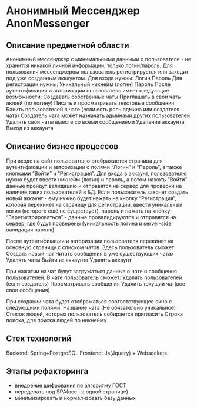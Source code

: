 # Анонимный Мессенджер AnonMessenger

## Описание предметной области
Анонимный мессенджер с минимальными данными о пользователе - не хранится никакой личной информации, только логин/пароль. Для пользования мессенджером пользователь регистрируется или заходит под уже созданным аккаунтом. 
Для входа нужны:
Логин
Пароль
Для регистрации нужны:
Уникальный никнейм (логин)
Пароль
После аутентификации и авторизации пользователь имеет следующие возможности:
Создавать собственные чаты
Приглашать в свои чаты людей (по логину)
Писать и просматривать текстовые сообщения
Банить пользователей в чате (если есть роль админа или создателя чата)
Создатель чата может назначать админами других пользователей
Удалять свои чаты вместе со всеми сообщениями
Удаление аккаунта
Выход из аккаунта

## Описание бизнес процессов

При входе на сайт пользователю отображается страница для аутентификации и авторизации с полями “Логин” и “Пароль”, а также кнопками “Войти” и “Регистрация”.
Для входа в аккаунт, пользователю нужно будет ввести никнейм (логин) и пароль, а потом нажать “Войти” - данные пройдут валидацию и отправятся на сервер для проверки на наличие таких пользователей в БД.
Если пользователь захочет создать новый аккаунт - ему нужно будет нажать на кнопку “Регистрация”, которая перекинет на страницу для регистрации, ввести уникальный логин (которого ещё не существует), пароль и нажать на кнопку “Зарегистрироваться” - данные провалидируются и отправятся на сервер, где будут проверены (уникальность логина и server-side валидация пароля).

После аутентификации и авторизации пользователя перекинет на основную страницу с списком чатов. Здесь пользователь сможет:
Создать новый чат
Читать сообщения в уже существующих чатах
Удалять чаты
Выйти из аккаунта
Удалить аккаунт

При нажатии на чат будут загружаться данные о чате и сообщения пользователей.
В чате пользователь сможет:
Удалять пользователей (если создатель)
Просматривать сообщения
Удалить текущий чат(все свои сообщения)

При создании чата будет отображаться соответствующее окно с следующими полями:
Название чата (Не обязательно уникальное)
Список людей, которых пользователь собирается пригласить
Строка поиска, для поиска людей по никнейму


## Стек технологий
Backend: Spring+PostgreSQL
Frontend: Js(Jquery) + Websockets

## Этапы рефакторинга
* внедрение шифрования по алгоритму ГОСТ
* переделать под SPA(все на одной странице)
* минимизировать и нормализовать базу данных